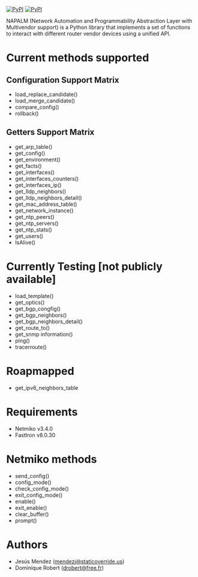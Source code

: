 [![PyPI](https://img.shields.io/pypi/v/napalm-ruckus-fastiron.svg)](https://pypi.python.org/pypi/napalm-ruckus-fastiron)
[![PyPI](https://img.shields.io/pypi/dm/napalm-ruckus-fastiron.svg)](https://pypi.python.org/pypi/napalm-ruckus-fastiron)

NAPALM (Network Automation and Programmability Abstraction Layer with Multivendor support) is a Python library that implements a set of functions to interact with different router vendor devices using a unified API.

Current methods supported
=======

Configuration Support Matrix
-----------------------------------
- load_replace_candidate()
- load_merge_candidate()
- compare_config()
- rollback()

Getters Support Matrix
-----------------------------------
- get_arp_table()
- get_config()
- get_environment()
- get_facts()
- get_interfaces()
- get_interfaces_counters()
- get_interfaces_ip()
- get_lldp_neighbors()
- get_lldp_neighbors_detail()
- get_mac_address_table()
- get_network_instance()
- get_ntp_peers()
- get_ntp_servers()
- get_ntp_stats()
- get_users()
- IsAlive()

Currently Testing [not publicly available]
=======
- load_template()
- get_optics()
- get_bgp_congfig()
- get_bgp_neighbors()
- get_bgp_neighbors_detail()
- get_route_to()
- get_snmp information()
- ping()
- tracerroute()

Roapmapped
=======
- get_ipv6_neighbors_table

Requirements
=======
- Netmiko v3.4.0
- FastIron v8.0.30

Netmiko methods
=======
- send_config()
- config_mode()
- check_config_mode()
- exit_config_mode()
- enable()
- exit_enable()
- clear_buffer()
- prompt()

Authors
=======
 * Jesús Mendez ([mendezj@staticoverride.us](mailto:mendezj@staticoverride.us))
 * Dominique Robert ([drobert@free.fr](mailto:drobert@free.fr))

